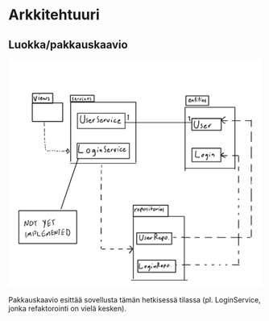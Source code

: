 # Arkkitehtuuri

## Luokka/pakkauskaavio

![pakkauskaavio](/dokumentaatio/pakkauskaavio.png "pakkauskaavio")

Pakkauskaavio esittää sovellusta tämän hetkisessä tilassa (pl. LoginService, jonka refaktorointi on vielä kesken).